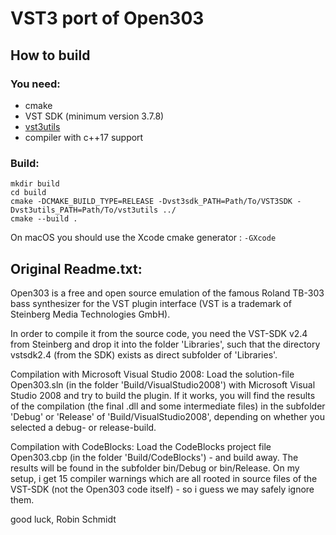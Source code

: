 # VST3 port of Open303

## How to build

### You need:

- cmake
- VST SDK (minimum version 3.7.8)
- [vst3utils](https://github.com/scheffle/vst3utils)
- compiler with c++17 support

### Build:

```
mkdir build
cd build
cmake -DCMAKE_BUILD_TYPE=RELEASE -Dvst3sdk_PATH=Path/To/VST3SDK -Dvst3utils_PATH=Path/To/vst3utils ../
cmake --build .
```

On macOS you should use the Xcode cmake generator : `-GXcode`

## Original Readme.txt:

Open303 is a free and open source emulation of the famous Roland TB-303 bass synthesizer for the VST plugin interface (VST is a trademark of Steinberg Media Technologies GmbH). 

In order to compile it from the source code, you need the VST-SDK v2.4 from Steinberg and drop it into the folder 'Libraries', such that the directory vstsdk2.4 (from the SDK) exists as direct subfolder of 'Libraries'. 

Compilation with Microsoft Visual Studio 2008:
Load the solution-file Open303.sln (in the folder 'Build/VisualStudio2008') with Microsoft Visual Studio 2008 and try to build the plugin. If it works, you will find the results of the compilation (the final .dll and some intermediate files) in the subfolder 'Debug' or 'Release' of 'Build/VisualStudio2008', depending on whether you selected a debug- or release-build. 

Compilation with CodeBlocks:
Load the CodeBlocks project file Open303.cbp (in the folder 'Build/CodeBlocks') - and build away. The results will be found in the subfolder bin/Debug or bin/Release. On my setup, i get 15 compiler warnings which are all rooted in source files of the VST-SDK (not the Open303 code itself) - so i guess we may safely ignore them.


good luck, Robin Schmidt